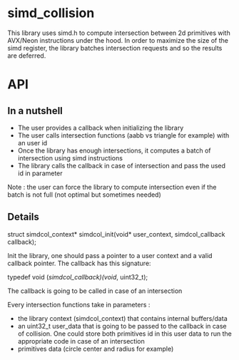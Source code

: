 # simd_collision

This library uses simd.h to compute intersection between 2d primitives with AVX/Neon instructions under the hood. In order to maximize the size of the simd register, the library batches intersection requests and so the results are deferred.


# API

## In a nutshell

* The user provides a callback when initializing the library
* The user calls intersection functions (aabb vs triangle for example) with an user id
* Once the library has enough intersections, it computes a batch of intersection using simd instructions
* The library calls the callback in case of intersection and pass the used id in parameter

Note : the user can force the library to compute intersection even if the batch is not full (not optimal but sometimes needed)

## Details

struct simdcol_context* simdcol_init(void* user_context, simdcol_callback callback);

Init the library, one should pass a pointer to a user context and a valid callback pointer.
The callback has this signature:

typedef void (*simdcol_callback)(void*, uint32_t);

The callback is going to be called in case of an intersection

Every intersection functions take in parameters :
  * the library context (simdcol_context) that contains internal buffers/data
  * an uint32_t user_data that is going to be passed to the callback in case of collision. One could store both primitives id in this user data to run the appropriate code in case of an intersection
  * primitives data (circle center and radius for example)





